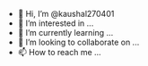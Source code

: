- 👋 Hi, I’m @kaushal270401
- 👀 I’m interested in ...
- 🌱 I’m currently learning ...
- 💞️ I’m looking to collaborate on ...
- 📫 How to reach me ...
